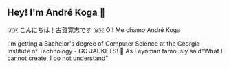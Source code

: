 ## Hey! I'm André Koga 👋
🇯🇵 こんにちは！古賀寛志です
🇧🇷 Oi! Me chamo André Koga

I'm getting a Bachelor's degree of Computer Science at the Georgia Institute of Technology - GO JACKETS! 🐝
As Feynman famously said"What I cannot create, I do not understand"

<!--
**andre-koga/andre-koga** is a ✨ _special_ ✨ repository because its `README.md` (this file) appears on your GitHub profile.

Here are some ideas to get you started:

- 🔭 I’m currently working on ...
- 🌱 I’m currently learning ...
- 👯 I’m looking to collaborate on ...
- 🤔 I’m looking for help with ...
- 💬 Ask me about ...
- 📫 How to reach me: ...
- 😄 Pronouns: ...
- ⚡ Fun fact: ...
-->

